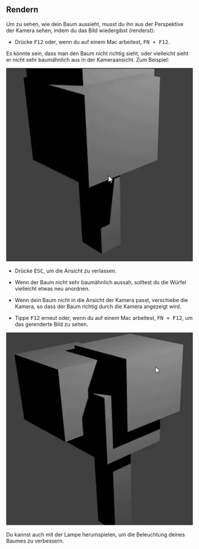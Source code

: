 ## Rendern

Um zu sehen, wie dein Baum aussieht, musst du ihn aus der Perspektive der Kamera sehen, indem du das Bild wiedergibst (renderst):

+ Drücke <kbd>F12</kbd> oder, wenn du auf einem Mac arbeitest, <kbd>FN + F12</kbd>.

Es könnte sein, dass man den Baum nicht richtig sieht, oder vielleicht sieht er nicht sehr baumähnlich aus in der Kameraansicht. Zum Beispiel:

![Baum rendern](images/blender-tree-render-1.png)

+ Drücke <kbd>ESC</kbd>, um die Ansicht zu verlassen.

+ Wenn der Baum nicht sehr baumähnlich aussah, solltest du die Würfel vielleicht etwas neu anordnen.

+ Wenn dein Baum nicht in die Ansicht der Kamera passt, verschiebe die Kamera, so dass der Baum richtig durch die Kamera angezeigt wird.

+ Tippe <kbd>F12</kbd> erneut oder, wenn du auf einem Mac arbeitest, <kbd>FN + F12</kbd>, um das gerenderte Bild zu sehen.

![Baum rendern](images/blender-tree-render-2.png)

Du kannst auch mit der Lampe herumspielen, um die Beleuchtung deines Baumes zu verbessern.